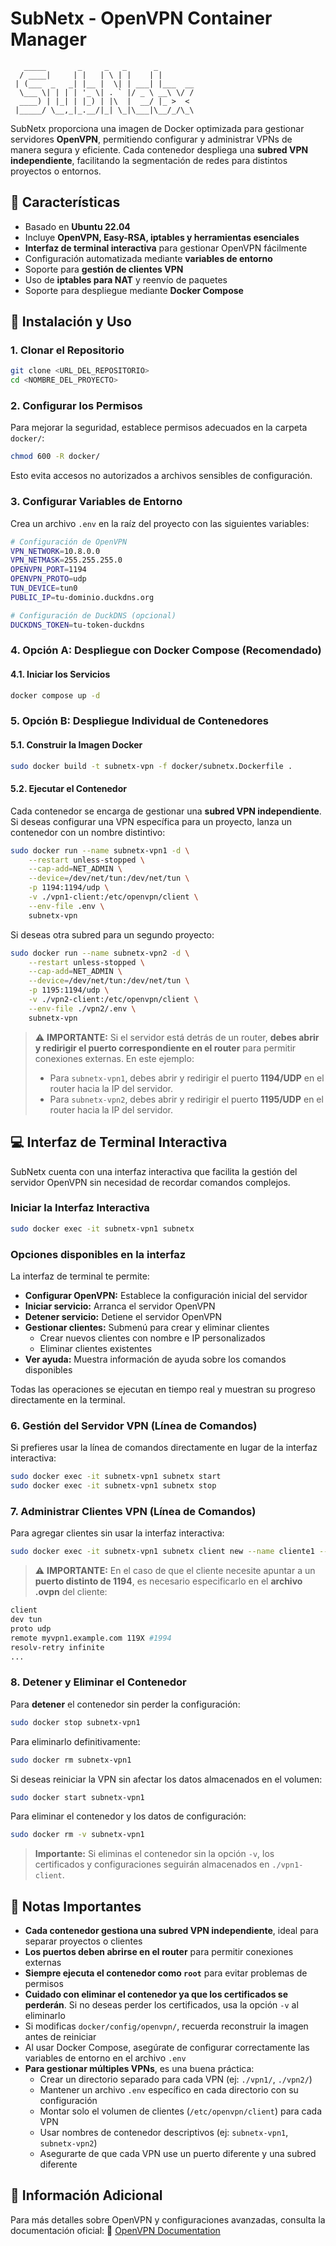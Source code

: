 # SubNetx - OpenVPN Container Manager

```ascii
   _____       _     _   _      _
  / ____|     | |   | \ | |    | |
 | (___  _   _| |__ |  \| | ___| |___  __
  \___ \| | | | '_ \| . ` |/ _ \ __\ \/ /
  ____) | |_| | |_) | |\  |  __/ |_ >  <
 |_____/ \__,_|_.__/|_| \_|\___|\__/_/\_\
```

SubNetx proporciona una imagen de Docker optimizada para gestionar servidores **OpenVPN**, permitiendo configurar y administrar VPNs de manera segura y eficiente. Cada contenedor despliega una **subred VPN independiente**, facilitando la segmentación de redes para distintos proyectos o entornos.

## 📌 Características
- Basado en **Ubuntu 22.04**
- Incluye **OpenVPN, Easy-RSA, iptables y herramientas esenciales**
- **Interfaz de terminal interactiva** para gestionar OpenVPN fácilmente
- Configuración automatizada mediante **variables de entorno**
- Soporte para **gestión de clientes VPN**
- Uso de **iptables para NAT** y reenvío de paquetes
- Soporte para despliegue mediante **Docker Compose**

## 🚀 Instalación y Uso

### 1. Clonar el Repositorio
```bash
git clone <URL_DEL_REPOSITORIO>
cd <NOMBRE_DEL_PROYECTO>
```

### 2. Configurar los Permisos
Para mejorar la seguridad, establece permisos adecuados en la carpeta `docker/`:
```bash
chmod 600 -R docker/
```
Esto evita accesos no autorizados a archivos sensibles de configuración.

### 3. Configurar Variables de Entorno
Crea un archivo `.env` en la raíz del proyecto con las siguientes variables:

```bash
# Configuración de OpenVPN
VPN_NETWORK=10.8.0.0
VPN_NETMASK=255.255.255.0
OPENVPN_PORT=1194
OPENVPN_PROTO=udp
TUN_DEVICE=tun0
PUBLIC_IP=tu-dominio.duckdns.org

# Configuración de DuckDNS (opcional)
DUCKDNS_TOKEN=tu-token-duckdns
```

### 4. Opción A: Despliegue con Docker Compose (Recomendado)

#### 4.1. Iniciar los Servicios
```bash
docker compose up -d
```

### 5. Opción B: Despliegue Individual de Contenedores

#### 5.1. Construir la Imagen Docker
```bash
sudo docker build -t subnetx-vpn -f docker/subnetx.Dockerfile .
```

#### 5.2. Ejecutar el Contenedor
Cada contenedor se encarga de gestionar una **subred VPN independiente**. Si deseas configurar una VPN específica para un proyecto, lanza un contenedor con un nombre distintivo:
```bash
sudo docker run --name subnetx-vpn1 -d \
    --restart unless-stopped \
    --cap-add=NET_ADMIN \
    --device=/dev/net/tun:/dev/net/tun \
    -p 1194:1194/udp \
    -v ./vpn1-client:/etc/openvpn/client \
    --env-file .env \
    subnetx-vpn
```

Si deseas otra subred para un segundo proyecto:
```bash
sudo docker run --name subnetx-vpn2 -d \
    --restart unless-stopped \
    --cap-add=NET_ADMIN \
    --device=/dev/net/tun:/dev/net/tun \
    -p 1195:1194/udp \
    -v ./vpn2-client:/etc/openvpn/client \
    --env-file ./vpn2/.env \
    subnetx-vpn
```

> ⚠️ **IMPORTANTE:** Si el servidor está detrás de un router, **debes abrir y redirigir el puerto correspondiente en el router** para permitir conexiones externas. En este ejemplo:
> - Para `subnetx-vpn1`, debes abrir y redirigir el puerto **1194/UDP** en el router hacia la IP del servidor.
> - Para `subnetx-vpn2`, debes abrir y redirigir el puerto **1195/UDP** en el router hacia la IP del servidor.

## 💻 Interfaz de Terminal Interactiva

SubNetx cuenta con una interfaz interactiva que facilita la gestión del servidor OpenVPN sin necesidad de recordar comandos complejos.

### Iniciar la Interfaz Interactiva
```bash
sudo docker exec -it subnetx-vpn1 subnetx
```

### Opciones disponibles en la interfaz
La interfaz de terminal te permite:

- **Configurar OpenVPN:** Establece la configuración inicial del servidor
- **Iniciar servicio:** Arranca el servidor OpenVPN
- **Detener servicio:** Detiene el servidor OpenVPN
- **Gestionar clientes:** Submenú para crear y eliminar clientes
  - Crear nuevos clientes con nombre e IP personalizados
  - Eliminar clientes existentes
- **Ver ayuda:** Muestra información de ayuda sobre los comandos disponibles

Todas las operaciones se ejecutan en tiempo real y muestran su progreso directamente en la terminal.

### 6. Gestión del Servidor VPN (Línea de Comandos)
Si prefieres usar la línea de comandos directamente en lugar de la interfaz interactiva:
```bash
sudo docker exec -it subnetx-vpn1 subnetx start
sudo docker exec -it subnetx-vpn1 subnetx stop
```

### 7. Administrar Clientes VPN (Línea de Comandos)
Para agregar clientes sin usar la interfaz interactiva:
```bash
sudo docker exec -it subnetx-vpn1 subnetx client new --name cliente1 --ip 10.8.0.10
```

> ⚠️ **IMPORTANTE:** En el caso de que el cliente necesite apuntar a un **puerto distinto de 1194**, es necesario especificarlo en el **archivo .ovpn** del cliente:

```bash
client
dev tun
proto udp
remote myvpn1.example.com 119X #1994
resolv-retry infinite
...
```

### 8. Detener y Eliminar el Contenedor
Para **detener** el contenedor sin perder la configuración:
```bash
sudo docker stop subnetx-vpn1
```
Para eliminarlo definitivamente:
```bash
sudo docker rm subnetx-vpn1
```
Si deseas reiniciar la VPN sin afectar los datos almacenados en el volumen:
```bash
sudo docker start subnetx-vpn1
```
Para eliminar el contenedor y los datos de configuración:
```bash
sudo docker rm -v subnetx-vpn1
```
> **Importante:** Si eliminas el contenedor sin la opción `-v`, los certificados y configuraciones seguirán almacenados en `./vpn1-client`.

## 📌 Notas Importantes
- **Cada contenedor gestiona una subred VPN independiente**, ideal para separar proyectos o clientes
- **Los puertos deben abrirse en el router** para permitir conexiones externas
- **Siempre ejecuta el contenedor como `root`** para evitar problemas de permisos
- **Cuidado con eliminar el contenedor ya que los certificados se perderán**. Si no deseas perder los certificados, usa la opción `-v` al eliminarlo
- Si modificas `docker/config/openvpn/`, recuerda reconstruir la imagen antes de reiniciar
- Al usar Docker Compose, asegúrate de configurar correctamente las variables de entorno en el archivo `.env`
- **Para gestionar múltiples VPNs**, es una buena práctica:
  - Crear un directorio separado para cada VPN (ej: `./vpn1/`, `./vpn2/`)
  - Mantener un archivo `.env` específico en cada directorio con su configuración
  - Montar solo el volumen de clientes (`/etc/openvpn/client`) para cada VPN
  - Usar nombres de contenedor descriptivos (ej: `subnetx-vpn1`, `subnetx-vpn2`)
  - Asegurarte de que cada VPN use un puerto diferente y una subred diferente

## 📖 Información Adicional
Para más detalles sobre OpenVPN y configuraciones avanzadas, consulta la documentación oficial:
🔗 [OpenVPN Documentation](https://openvpn.net/community-resources/)

